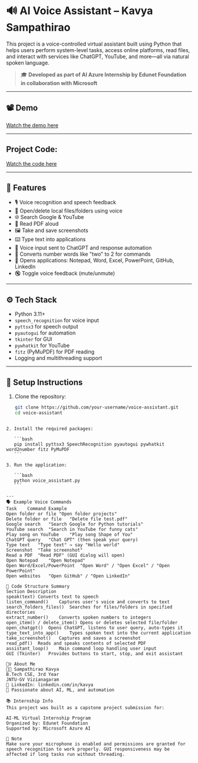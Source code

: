 
# 🔊 AI Voice Assistant – Kavya Sampathirao

This project is a voice-controlled virtual assistant built using Python that helps users perform system-level tasks, access online platforms, read files, and interact with services like ChatGPT, YouTube, and more—all via natural spoken language.

> 🎓 **Developed as part of AI Azure Internship by Edunet Foundation in collaboration with Microsoft**

---

## 📽️ Demo
[Watch the demo here](https://github.com/Kavya14345/Edunet-Microsoft/blob/main/demo.mp4) 

---
## Project Code:
[Watch the code here](https://github.com/Kavya14345/Edunet-Microsoft/blob/main/voice_assistant.py) 

---

## 🚀 Features

- 🎙️ Voice recognition and speech feedback  
- 📁 Open/delete local files/folders using voice  
- 🌐 Search Google & YouTube  
- 📜 Read PDF aloud  
- 🖼️ Take and save screenshots  
- ⌨️ Type text into applications  
- 💬 Voice input sent to ChatGPT and response automation  
- 🧠 Converts number words like "two" to 2 for commands  
- 📄 Opens applications: Notepad, Word, Excel, PowerPoint, GitHub, LinkedIn  
- 🔇 Toggle voice feedback (mute/unmute)

---

## ⚙️ Tech Stack

- Python 3.11+  
- `speech_recognition` for voice input  
- `pyttsx3` for speech output  
- `pyautogui` for automation  
- `tkinter` for GUI  
- `pywhatkit` for YouTube  
- `fitz` (PyMuPDF) for PDF reading  
- Logging and multithreading support

---

## 🔧 Setup Instructions

1. Clone the repository:
   ```bash
   git clone https://github.com/your-username/voice-assistant.git
   cd voice-assistant
````

2. Install the required packages:

   ```bash
   pip install pyttsx3 SpeechRecognition pyautogui pywhatkit word2number fitz PyMuPDF
   ```

3. Run the application:

   ```bash
   python voice_assistant.py
   ```

---
🗣️ Example Voice Commands
Task	Command Example
Open folder or file	"Open folder projects"
Delete folder or file	"Delete file test.pdf"
Google search	"Search Google for Python tutorials"
YouTube search	"Search in YouTube for funny cats"
Play song on YouTube	"Play song Shape of You"
ChatGPT query	"Chat GPT" (then speak your query)
Type text	"Type text" → say "Hello world"
Screenshot	"Take screenshot"
Read a PDF	"Read PDF" (GUI dialog will open)
Open Notepad	"Open Notepad"
Open Word/Excel/PowerPoint	"Open Word" / "Open Excel" / "Open PowerPoint"
Open websites	"Open GitHub" / "Open LinkedIn"

🧠 Code Structure Summary
Section	Description
speak(text)	Converts text to speech
listen_command()	Captures user's voice and converts to text
search_folders_files()	Searches for files/folders in specified directories
extract_number()	Converts spoken numbers to integers
open_item() / delete_item()	Opens or deletes selected file/folder
open_chatgpt()	Opens ChatGPT, listens to user query, auto-types it
type_text_into_app()	Types spoken text into the current application
take_screenshot()	Captures and saves a screenshot
read_pdf()	Reads and speaks contents of selected PDF
assistant_loop()	Main command loop handling user input
GUI (Tkinter)	Provides buttons to start, stop, and exit assistant

🙋‍♀️ About Me
👩‍💻 Sampathirao Kavya
B.Tech CSE, 3rd Year
JNTU-GV Vizianagaram
🔗 LinkedIn: linkedin.com/in/kavya
🌱 Passionate about AI, ML, and automation

📚 Internship Info
This project was built as a capstone project submission for:

AI-ML Virtual Internship Program
Organized by: Edunet Foundation
Supported by: Microsoft Azure AI

📌 Note
Make sure your microphone is enabled and permissions are granted for speech recognition to work properly. GUI responsiveness may be affected if long tasks run without threading.

